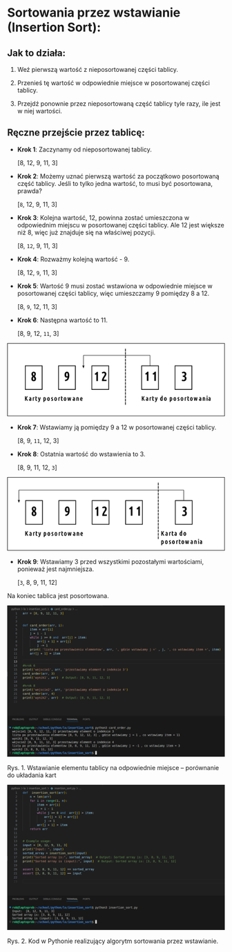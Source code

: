 # Sortowania przez wstawianie (Insertion Sort):

## Jak to działa:

1. Weź pierwszą wartość z nieposortowanej części tablicy.

2. Przenieś tę wartość w odpowiednie miejsce w posortowanej części tablicy.

3. Przejdź ponownie przez nieposortowaną część tablicy tyle razy, ile jest w niej wartości.

## Ręczne przejście przez tablicę:

- **Krok 1**: Zaczynamy od nieposortowanej tablicy.

    [8, 12, 9, 11, 3]

- **Krok 2**: Możemy uznać pierwszą wartość za początkowo posortowaną część tablicy. Jeśli to tylko jedna wartość, to musi być posortowana, prawda?

    [```8```, 12, 9, 11, 3]

- **Krok 3**: Kolejna wartość, 12, powinna zostać umieszczona w odpowiednim miejscu w posortowanej części tablicy. Ale 12 jest większe niż 8, więc już znajduje się na właściwej pozycji.

    [8, ```12```, 9, 11, 3]

- **Krok 4**: Rozważmy kolejną wartość - 9.

    [8, 12, ```9```, 11, 3]

- **Krok 5**: Wartość 9 musi zostać wstawiona w odpowiednie miejsce w posortowanej części tablicy, więc umieszczamy 9 pomiędzy 8 a 12.

    [8, ```9```, 12, 11, 3]

- **Krok 6**: Następna wartość to 11.

    [8, 9, 12, ```11```, 3]

<img src="karty_2.png">    

- **Krok 7**: Wstawiamy ją pomiędzy 9 a 12 w posortowanej części tablicy.

    [8, 9, ```11```, 12, 3]

- **Krok 8**: Ostatnia wartość do wstawienia to 3.

    [8, 9, 11, 12, ```3```]

<img src="karty_1.png">        

- **Krok 9**: Wstawiamy 3 przed wszystkimi pozostałymi wartościami, ponieważ jest najmniejsza.

    [```3```, 8, 9, 11, 12]

Na koniec tablica jest posortowana.

<img src="card_order.png">

Rys. 1. Wstawianie elementu tablicy na odpowiednie miejsce – porównanie do układania kart

<img src="insertion_sort.png">

Rys. 2. Kod w Pythonie realizujący algorytm sortowania przez wstawianie.
